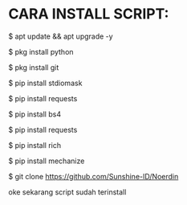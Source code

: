 # CARA INSTALL SCRIPT:
$ apt update && apt upgrade -y

$ pkg install python

$ pkg install git

$ pip install stdiomask

$ pip install requests

$ pip install bs4

$ pip install requests

$ pip install rich

$ pip install mechanize

$ git clone https://github.com/Sunshine-ID/Noerdin

oke sekarang script sudah terinstall
